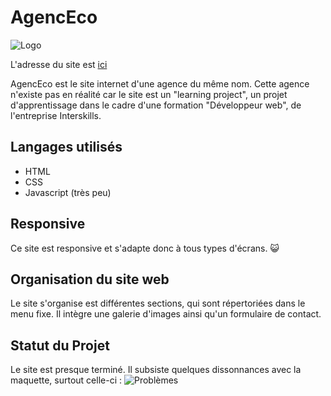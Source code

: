 # AgencEco

![Logo](https://i.imgur.com/bz7iY8m.jpg) 

L'adresse du site est [ici](https://elodiloo.alwaysdata.net/) 

AgencEco est le site internet d'une agence du même nom. 
Cette agence n'existe pas en réalité car le site est un "learning project", un projet d'apprentissage dans le cadre d'une formation "Développeur web", de l'entreprise Interskills.

## Langages utilisés

- HTML
- CSS
- Javascript (très peu)

## Responsive

Ce site est responsive et s'adapte donc à tous types d'écrans. :smiley_cat:

## Organisation du site web

Le site s'organise est différentes sections, qui sont répertoriées dans le menu fixe.
Il intègre une galerie d'images ainsi qu'un formulaire de contact.

## Statut du Projet

Le site est presque terminé. Il subsiste quelques dissonnances avec la maquette, surtout celle-ci :
![Problèmes](https://i.imgur.com/6JpvFoa.png)





